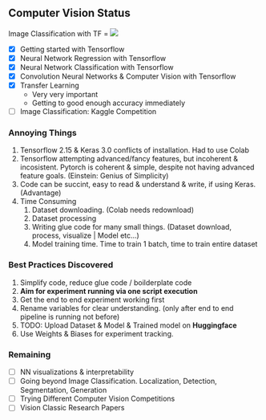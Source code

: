 
## Computer Vision Status
Image Classification with TF = ![](https://geps.dev/progress/60)
- [x] Getting started with Tensorflow
- [x] Neural Network Regression with Tensorflow
- [x] Neural Network Classification with Tensorflow
- [x] Convolution Neural Networks & Computer Vision with Tensorflow
- [x] Transfer Learning
  - Very very important
  - Getting to good enough accuracy immediately
- [ ] Image Classification: Kaggle Competition

### Annoying Things
1. Tensorflow 2.15 & Keras 3.0 conflicts of installation. Had to use Colab
2. Tensorflow attempting advanced/fancy features, but incoherent & incosistent. Pytorch is coherent & simple, despite not having advanced feature goals. (Einstein: Genius of Simplicity)
3. Code can be succint, easy to read & understand & write, if using Keras. (Advantage)
4. Time Consuming
   1. Dataset downloading. (Colab needs redownload)
   2. Dataset processing
   3. Writing glue code for many small things. (Dataset download, process, visualize | Model etc...)
   4. Model training time. Time to train 1 batch, time to train entire dataset

### Best Practices Discovered
1. Simplify code, reduce glue code / boilderplate code
2. **Aim for experiment running via one script execution**
3. Get the end to end experiment working first
4. Rename variables for clear understanding. (only after end to end pipeline is running not before)
5. TODO: Upload Dataset & Model & Trained model on **Huggingface**
6. Use Weights & Biases for experiment tracking.

### **Remaining**
- [ ] NN visualizations & interpretability
- [ ] Going beyond Image Classification. Localization, Detection, Segmentation, Generation
- [ ] Trying Different Computer Vision Competitions
- [ ] Vision Classic Research Papers